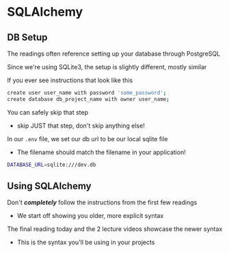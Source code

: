# SQLAlchemy

## DB Setup

The readings often reference setting up your database through PostgreSQL

Since we're using SQLite3, the setup is slightly different, mostly similar

If you ever see instructions that look like this

```zsh
create user user_name with password 'some_password';
create database db_project_name with owner user_name;
```

You can safely skip that step

- skip JUST that step, don't skip anything else!

In our `.env` file, we set our db url to be our local sqlite file

- The filename should match the filename in your application!

```zsh
DATABASE_URL=sqlite:///dev.db
```

## Using SQLAlchemy

Don't **_completely_** follow the instructions from the first few readings

- We start off showing you older, more explicit syntax

The final reading today and the 2 lecture videos showcase the newer syntax

- This is the syntax you'll be using in your projects
